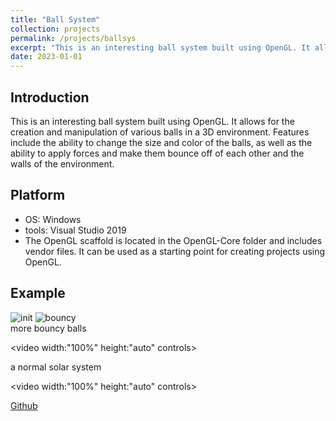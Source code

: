 ```yaml
---
title: "Ball System"
collection: projects
permalink: /projects/ballsys
excerpt: "This is an interesting ball system built using OpenGL. It allows for the creation and manipulation of various balls in a 3D environment. Features include the ability to change the size and color of the balls, as well as the ability to apply forces and make them bounce off of each other and the walls of the environment. <br/><img src='/images/ballsys.png'>"
date: 2023-01-01
---
```

## Introduction
This is an interesting ball system built using OpenGL. It allows for the creation and manipulation of various balls in a 3D environment. Features include the ability to change the size and color of the balls, as well as the ability to apply forces and make them bounce off of each other and the walls of the environment.

## Platform
- OS: Windows
- tools: Visual Studio 2019
- The OpenGL scaffold is located in the OpenGL-Core folder and includes vendor files. It can be used as a starting point for creating projects using OpenGL.

## Example
![init](http://jinjinhe2001.github.io/images/ballsystem/init.png)
![bouncy](http://jinjinhe2001.github.io/images/ballsys.png)  
more bouncy balls   

<video width:"100%" height:"auto" controls>
    <source src="https://user-images.githubusercontent.com/72654824/210527097-40fcd49c-5084-49c0-9cdf-7c3f8fedf5ad.mp4" type="video/mp4">
</video>

a normal solar system    

<video width:"100%" height:"auto" controls>
    <source src="https://user-images.githubusercontent.com/72654824/210527110-35e735b2-bcaa-402a-977c-66b6badd5975.mp4" type="video/mp4">
</video>

[Github](https://github.com/jinjinhe2001/Ball-System)